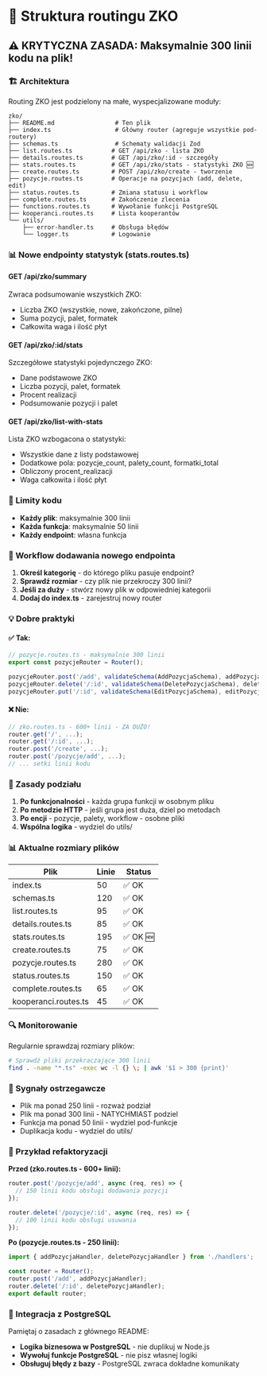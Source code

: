 # 📁 Struktura routingu ZKO

## ⚠️ KRYTYCZNA ZASADA: Maksymalnie 300 linii kodu na plik!

### 🏗️ Architektura
Routing ZKO jest podzielony na małe, wyspecjalizowane moduły:

```
zko/
├── README.md                 # Ten plik
├── index.ts                  # Główny router (agreguje wszystkie pod-routery)
├── schemas.ts                # Schematy walidacji Zod
├── list.routes.ts           # GET /api/zko - lista ZKO
├── details.routes.ts        # GET /api/zko/:id - szczegóły
├── stats.routes.ts          # GET /api/zko/stats - statystyki ZKO 🆕
├── create.routes.ts         # POST /api/zko/create - tworzenie
├── pozycje.routes.ts        # Operacje na pozycjach (add, delete, edit)
├── status.routes.ts         # Zmiana statusu i workflow
├── complete.routes.ts       # Zakończenie zlecenia
├── functions.routes.ts      # Wywołanie funkcji PostgreSQL
├── kooperanci.routes.ts     # Lista kooperantów
└── utils/
    ├── error-handler.ts     # Obsługa błędów
    └── logger.ts            # Logowanie
```

### 📊 Nowe endpointy statystyk (stats.routes.ts)

#### GET /api/zko/summary
Zwraca podsumowanie wszystkich ZKO:
- Liczba ZKO (wszystkie, nowe, zakończone, pilne)
- Suma pozycji, palet, formatek
- Całkowita waga i ilość płyt

#### GET /api/zko/:id/stats
Szczegółowe statystyki pojedynczego ZKO:
- Dane podstawowe ZKO
- Liczba pozycji, palet, formatek
- Procent realizacji
- Podsumowanie pozycji i palet

#### GET /api/zko/list-with-stats
Lista ZKO wzbogacona o statystyki:
- Wszystkie dane z listy podstawowej
- Dodatkowe pola: pozycje_count, palety_count, formatki_total
- Obliczony procent_realizacji
- Waga całkowita i ilość płyt

### 📏 Limity kodu
- **Każdy plik**: maksymalnie 300 linii
- **Każda funkcja**: maksymalnie 50 linii
- **Każdy endpoint**: własna funkcja

### 🔄 Workflow dodawania nowego endpointa

1. **Określ kategorię** - do którego pliku pasuje endpoint?
2. **Sprawdź rozmiar** - czy plik nie przekroczy 300 linii?
3. **Jeśli za duży** - stwórz nowy plik w odpowiedniej kategorii
4. **Dodaj do index.ts** - zarejestruj nowy router

### 💡 Dobre praktyki

#### ✅ Tak:
```typescript
// pozycje.routes.ts - maksymalnie 300 linii
export const pozycjeRouter = Router();

pozycjeRouter.post('/add', validateSchema(AddPozycjaSchema), addPozycja);
pozycjeRouter.delete('/:id', validateSchema(DeletePozycjaSchema), deletePozycja);
pozycjeRouter.put('/:id', validateSchema(EditPozycjaSchema), editPozycja);
```

#### ❌ Nie:
```typescript
// zko.routes.ts - 600+ linii - ZA DUŻO!
router.get('/', ...);
router.get('/:id', ...);
router.post('/create', ...);
router.post('/pozycje/add', ...);
// ... setki linii kodu
```

### 🎯 Zasady podziału

1. **Po funkcjonalności** - każda grupa funkcji w osobnym pliku
2. **Po metodzie HTTP** - jeśli grupa jest duża, dziel po metodach
3. **Po encji** - pozycje, palety, workflow - osobne pliki
4. **Wspólna logika** - wydziel do utils/

### 📊 Aktualne rozmiary plików

| Plik | Linie | Status |
|------|-------|--------|
| index.ts | 50 | ✅ OK |
| schemas.ts | 120 | ✅ OK |
| list.routes.ts | 95 | ✅ OK |
| details.routes.ts | 85 | ✅ OK |
| stats.routes.ts | 195 | ✅ OK 🆕 |
| create.routes.ts | 75 | ✅ OK |
| pozycje.routes.ts | 280 | ✅ OK |
| status.routes.ts | 150 | ✅ OK |
| complete.routes.ts | 65 | ✅ OK |
| kooperanci.routes.ts | 45 | ✅ OK |

### 🔍 Monitorowanie

Regularnie sprawdzaj rozmiary plików:
```bash
# Sprawdź pliki przekraczające 300 linii
find . -name "*.ts" -exec wc -l {} \; | awk '$1 > 300 {print}'
```

### 🚨 Sygnały ostrzegawcze

- Plik ma ponad 250 linii - rozważ podział
- Plik ma ponad 300 linii - NATYCHMIAST podziel
- Funkcja ma ponad 50 linii - wydziel pod-funkcje
- Duplikacja kodu - wydziel do utils/

### 📝 Przykład refaktoryzacji

**Przed (zko.routes.ts - 600+ linii):**
```typescript
router.post('/pozycje/add', async (req, res) => {
  // 150 linii kodu obsługi dodawania pozycji
});

router.delete('/pozycje/:id', async (req, res) => {
  // 100 linii kodu obsługi usuwania
});
```

**Po (pozycje.routes.ts - 250 linii):**
```typescript
import { addPozycjaHandler, deletePozycjaHandler } from './handlers';

const router = Router();
router.post('/add', addPozycjaHandler);
router.delete('/:id', deletePozycjaHandler);
export default router;
```

### 🔗 Integracja z PostgreSQL

Pamiętaj o zasadach z głównego README:
- **Logika biznesowa w PostgreSQL** - nie duplikuj w Node.js
- **Wywołuj funkcje PostgreSQL** - nie pisz własnej logiki
- **Obsługuj błędy z bazy** - PostgreSQL zwraca dokładne komunikaty